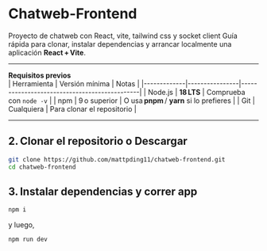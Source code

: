 # Chatweb-Frontend

Proyecto de chatweb con React, vite, tailwind css y socket client
Guía rápida para clonar, instalar dependencias y arrancar localmente una aplicación **React + Vite**.

---

**Requisitos previos**  
| Herramienta | Versión mínima | Notas                                        |
|-------------|----------------|----------------------------------------------|
| Node.js     | **18 LTS**     | Comprueba con `node -v`                      |
| npm         | 9 o superior   | O usa **pnpm** / **yarn** si lo prefieres    |
| Git         | Cualquiera     | Para clonar el repositorio                   |

---

## 2. Clonar el repositorio o Descargar

```bash
git clone https://github.com/mattpding11/chatweb-frontend.git
cd chatweb-frontend
```

## 3. Instalar dependencias y correr app
```bash
npm i
```
y luego,
```bash
npm run dev
```
